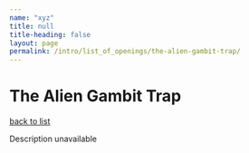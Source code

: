 ```yaml
---
name: "xyz"
title: null
title-heading: false
layout: page
permalink: /intro/list_of_openings/the-alien-gambit-trap/
---
```


# The Alien Gambit Trap

[back to list](../../list_of_openings)

Description unavailable